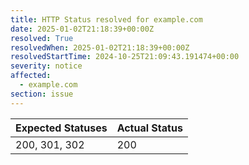```yaml
---
title: HTTP Status resolved for example.com
date: 2025-01-02T21:18:39+00:00Z
resolved: True
resolvedWhen: 2025-01-02T21:18:39+00:00Z
resolvedStartTime: 2024-10-25T21:09:43.191474+00:00
severity: notice
affected:
  - example.com
section: issue
---
```


| Expected Statuses | Actual Status  |
|-------------------|----------------|
| 200, 301, 302 | 200 |
